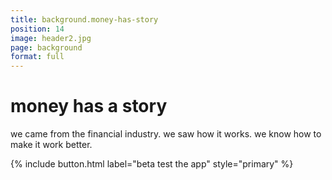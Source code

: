 ```yaml
---
title: background.money-has-story
position: 14
image: header2.jpg
page: background
format: full
---
```


# money has a story
we came from the financial industry. we saw how it works. we know how to make it work better.

{% include button.html label="beta test the app" style="primary" %}